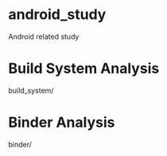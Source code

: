 android_study
=============

Android related study

# Build System Analysis
 build_system/
# Binder Analysis
 binder/
